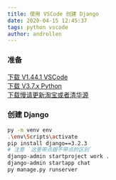 ```yaml
---
title: 使用 VSCode 创建 Django 
date: 2020-04-15 12:45:37  
tags: python vscode
author: androllen  
---
```


### 准备

[下载 V1.44.1 VSCode](https://code.visualstudio.com/?wt.mc_id=vscom_downloads)  
[下载 V3.7.x  Python](https://www.python.org/)  
[下载慢请更新淘宝或者清华源](update-pip-source.html)






### 创建 Django

  ```sh
  py -m venv env
  .\env\Scripts\activate
  pip install django==3.2.3
  # 注意 `这里带点跟不带点的区别` 
  django-admin startproject work .
  django-admin startapp chat
  py manage.py runserver
  ```
